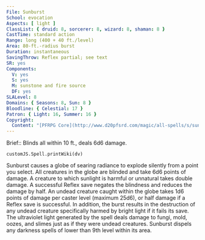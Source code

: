 ```yaml
---
File: Sunburst
School: evocation
Aspects: [ light ]
ClassList: { druid: 8, sorcerer: 8, wizard: 8, shaman: 8 }
CastTime: standard action
Range: long (400 + 40 ft./level)
Area: 80-ft.-radius burst
Duration: instantaneous
SavingThrow: Reflex partial; see text
SR: yes
Components:
  V: yes
  S: yes
  M: sunstone and fire source
  DF: yes
SLALevel: 8
Domains: { Seasons: 8, Sun: 8 }
Bloodline: { Celestial: 17 }
Patron: { Light: 16, Summer: 16 }
Copyright:
  Content: "[PFRPG Core](http://www.d20pfsrd.com/magic/all-spells/s/sunburst)"
---
```

Brief:: Blinds all within 10 ft., deals 6d6 damage.

```dataviewjs
customJS.Spell.printWiki(dv)
```

Sunburst causes a globe of searing radiance to explode silently from a point you select. All creatures in the globe are blinded and take 6d6 points of damage. A creature to which sunlight is harmful or unnatural takes double damage. A successful Reflex save negates the blindness and reduces the damage by half.  An undead creature caught within the globe takes 1d6 points of damage per caster level (maximum 25d6), or half damage if a Reflex save is successful. In addition, the burst results in the destruction of any undead creature specifically harmed by bright light if it fails its save.  The ultraviolet light generated by the spell deals damage to fungi, mold, oozes, and slimes just as if they were undead creatures.  Sunburst dispels any darkness spells of lower than 9th level within its area.
